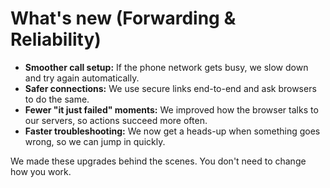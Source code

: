 # What's new (Forwarding & Reliability)

- **Smoother call setup:** If the phone network gets busy, we slow down and try again automatically.
- **Safer connections:** We use secure links end-to-end and ask browsers to do the same.
- **Fewer "it just failed" moments:** We improved how the browser talks to our servers, so actions succeed more often.
- **Faster troubleshooting:** We now get a heads-up when something goes wrong, so we can jump in quickly.

We made these upgrades behind the scenes. You don't need to change how you work.

